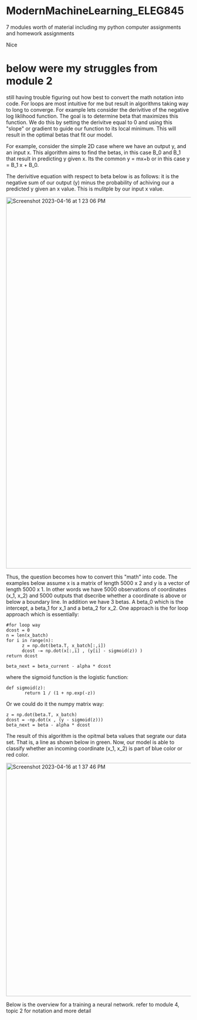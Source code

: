 # ModernMachineLearning_ELEG845
7 modules worth of material including my python computer assignments and homework assignments

Nice


# below were my struggles from module 2

still having trouble figuring out how best to convert the math notation into code. For loops are most intuitive for me but result in algorithms taking way to long to converge. For example lets consider the derivitive of the negative log liklihood function.  The goal is to determine beta that maximizes this function. We do this by setting the derivitve equal to 0 and using this "slope" or gradient to guide our function to its local minimum. This will result in the optimal betas that fit our model. 

For example, consider the simple 2D case where we have an output y, and an input x. This algorithm aims to find the betas, in this case B_0 and B_1 that result in predicting y given x. Its the common y = mx+b or in this case y = B_1 x + B_0.

The derivitive equation with respect to beta below is as follows:  it is the negative sum of our output (y) minus the probability of achiving our a predicted y given an x value. This is mulitple by our input x value. 


<img width="1011" alt="Screenshot 2023-04-16 at 1 23 06 PM" src="https://user-images.githubusercontent.com/50302377/232329774-4dcc291a-3ab5-4bc4-ac84-c5d22ec8aedd.png">


Thus, the question becomes how to convert this "math" into code.  The examples below assume x is a  matrix of length 5000 x 2 and y is a vector of length 5000 x 1.  In other words we have 5000 observations of coordinates (x_1, x_2) and 5000 outputs that dsecribe whether a coordinate is above or below a boundary line. In addition we have 3 betas. A beta_0 which is the intercept, a beta_1 for x_1 and a beta_2 for x_2. One approach is the for loop approach which is essentially:

```
#for loop way
dcost = 0
n = len(x_batch)
for i in range(n):
      z = np.dot(beta.T, x_batch[:,i])  
      dcost -= np.dot(x[:,i] , (y[i] - sigmoid(z)) ) 
return dcost

beta_next = beta_current - alpha * dcost
```


where the sigmoid function is the logistic function:

```
def sigmoid(z):
       return 1 / (1 + np.exp(-z))
```

Or we could do it the numpy matrix way:

```
z = np.dot(beta.T, x_batch)
dcost = -np.dot(x , (y - sigmoid(z)))
beta_next = beta - alpha * dcost
```
      

The result of this algorithm is the opitmal beta values that segrate our data set. That is, a line as shown below in green. Now, our model is able to classify whether an incoming coordinate (x_1, x_2) is part of blue color or red color. 

<img width="635" alt="Screenshot 2023-04-16 at 1 37 46 PM" src="https://user-images.githubusercontent.com/50302377/232330543-dde71dc3-45ab-46b6-9336-8904831959df.png">

Below is the overview for a training a neural network. refer to module 4, topic 2 for notation and more detail

